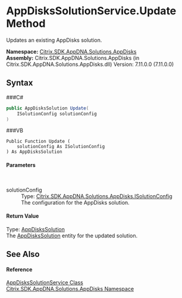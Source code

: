 # AppDisksSolutionService.Update Method 
 

Updates an existing AppDisks solution.

**Namespace:**&nbsp;<a href="N_Citrix_SDK_AppDNA_Solutions_AppDisks">Citrix.SDK.AppDNA.Solutions.AppDisks</a><br />**Assembly:**&nbsp;Citrix.SDK.AppDNA.Solutions.AppDisks (in Citrix.SDK.AppDNA.Solutions.AppDisks.dll) Version: 7.11.0.0 (7.11.0.0)

## Syntax

###C#
```csharp
public AppDisksSolution Update(
	ISolutionConfig solutionConfig
)
```

###VB
```vbnet
Public Function Update ( 
	solutionConfig As ISolutionConfig
) As AppDisksSolution
```


#### Parameters
&nbsp;<dl><dt>solutionConfig</dt><dd>Type: <a href="T_Citrix_SDK_AppDNA_Solutions_AppDisks_ISolutionConfig">Citrix.SDK.AppDNA.Solutions.AppDisks.ISolutionConfig</a><br />The configuration for the AppDisks solution.</dd></dl>

#### Return Value
Type: <a href="T_Citrix_SDK_AppDNA_Solutions_AppDisks_AppDisksSolution">AppDisksSolution</a><br />The <a href="T_Citrix_SDK_AppDNA_Solutions_AppDisks_AppDisksSolution">AppDisksSolution</a> entity for the updated solution.

## See Also


#### Reference
<a href="T_Citrix_SDK_AppDNA_Solutions_AppDisks_AppDisksSolutionService">AppDisksSolutionService Class</a><br /><a href="N_Citrix_SDK_AppDNA_Solutions_AppDisks">Citrix.SDK.AppDNA.Solutions.AppDisks Namespace</a><br />